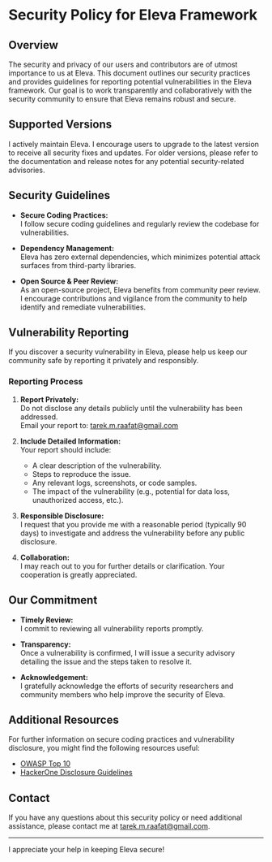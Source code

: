 # Security Policy for Eleva Framework

## Overview

The security and privacy of our users and contributors are of utmost importance to us at Eleva. This document outlines our security practices and provides guidelines for reporting potential vulnerabilities in the Eleva framework. Our goal is to work transparently and collaboratively with the security community to ensure that Eleva remains robust and secure.

## Supported Versions

I actively maintain Eleva. I encourage users to upgrade to the latest version to receive all security fixes and updates. For older versions, please refer to the documentation and release notes for any potential security-related advisories.

## Security Guidelines

- **Secure Coding Practices:**  
  I follow secure coding guidelines and regularly review the codebase for vulnerabilities.

- **Dependency Management:**  
  Eleva has zero external dependencies, which minimizes potential attack surfaces from third-party libraries.

- **Open Source & Peer Review:**  
  As an open-source project, Eleva benefits from community peer review. I encourage contributions and vigilance from the community to help identify and remediate vulnerabilities.

## Vulnerability Reporting

If you discover a security vulnerability in Eleva, please help us keep our community safe by reporting it privately and responsibly.

### Reporting Process

1. **Report Privately:**  
   Do not disclose any details publicly until the vulnerability has been addressed.  
   Email your report to: [tarek.m.raafat@gmail.com](mailto:tarek.m.raafat@gmail.com)

2. **Include Detailed Information:**  
   Your report should include:

   - A clear description of the vulnerability.
   - Steps to reproduce the issue.
   - Any relevant logs, screenshots, or code samples.
   - The impact of the vulnerability (e.g., potential for data loss, unauthorized access, etc.).

3. **Responsible Disclosure:**  
   I request that you provide me with a reasonable period (typically 90 days) to investigate and address the vulnerability before any public disclosure.

4. **Collaboration:**  
   I may reach out to you for further details or clarification. Your cooperation is greatly appreciated.

## Our Commitment

- **Timely Review:**  
  I commit to reviewing all vulnerability reports promptly.

- **Transparency:**  
  Once a vulnerability is confirmed, I will issue a security advisory detailing the issue and the steps taken to resolve it.

- **Acknowledgement:**  
  I gratefully acknowledge the efforts of security researchers and community members who help improve the security of Eleva.

## Additional Resources

For further information on secure coding practices and vulnerability disclosure, you might find the following resources useful:

- [OWASP Top 10](https://owasp.org/www-project-top-ten/)
- [HackerOne Disclosure Guidelines](https://www.hackerone.com/disclosure-guidelines)

## Contact

If you have any questions about this security policy or need additional assistance, please contact me at [tarek.m.raafat@gmail.com](mailto:tarek.m.raafat@gmail.com).

---

I appreciate your help in keeping Eleva secure!
